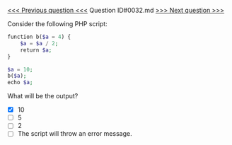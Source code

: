 [<<< Previous question <<<](0031.md)  Question ID#0032.md  [>>> Next question >>>](0033.md) 

Consider the following PHP script:
```php
function b($a = 4) {
    $a = $a / 2;
    return $a;
}

$a = 10;
b($a);
echo $a;
```
What will be the output?

- [x] 10
- [ ] 5
- [ ] 2
- [ ] The script will throw an error message.

